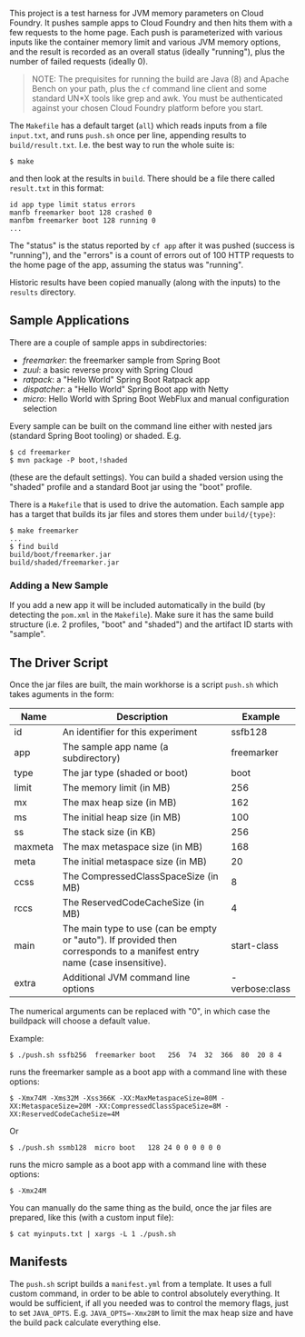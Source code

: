 This project is a test harness for JVM memory parameters on Cloud
Foundry. It pushes sample apps to Cloud Foundry and then hits them
with a few requests to the home page. Each push is parameterized with
various inputs like the container memory limit and various JVM memory
options, and the result is recorded as an overall status (ideally
"running"), plus the number of failed requests (ideally 0).

> NOTE: The prequisites for running the build are Java (8) and Apache
> Bench on your path, plus the `cf` command line client and some
> standard UN*X tools like grep and awk. You must be authenticated
> against your chosen Cloud Foundry platform before you start.

The `Makefile` has a default target (`all`) which reads inputs from a
file `input.txt`, and runs `push.sh` once per line, appending results
to `build/result.txt`. I.e. the best way to run the whole suite is:

```
$ make
```

and then look at the results in `build`. There should be a file there
called `result.txt` in this format:

```
id app type limit status errors
manfb freemarker boot 128 crashed 0
manfbm freemarker boot 128 running 0
...
```

The "status" is the status reported by `cf app` after it was pushed
(success is "running"), and the "errors" is a count of errors out of
100 HTTP requests to the home page of the app, assuming the status was
"running".

Historic results have been copied manually (along with the inputs) to
the `results` directory.

## Sample Applications

There are a couple of sample apps in subdirectories:

* *freemarker*: the freemarker sample from Spring Boot
* *zuul*: a basic reverse proxy with Spring Cloud
* *ratpack*: a "Hello World" Spring Boot Ratpack app
* *dispatcher*: a "Hello World" Spring Boot app with Netty
* *micro*: Hello World with Spring Boot WebFlux and manual configuration selection

Every sample can be built on the command line either with nested jars
(standard Spring Boot tooling) or shaded. E.g.

```
$ cd freemarker
$ mvn package -P boot,!shaded
```

(these are the default settings). You can build a shaded version using
the "shaded" profile and a standard Boot jar using the "boot" profile.

There is a `Makefile` that is used to drive the automation. Each
sample app has a target that builds its jar files and stores them
under `build/{type}`:

```
$ make freemarker
...
$ find build
build/boot/freemarker.jar
build/shaded/freemarker.jar
```

### Adding a New Sample

If you add a new app it will be included automatically in the build
(by detecting the `pom.xml` in the `Makefile`). Make sure it has the
same build structure (i.e. 2 profiles, "boot" and "shaded") and the
artifact ID starts with "sample".

## The Driver Script

Once the jar files are built, the main workhorse is a script `push.sh`
which takes aguments in the form:

|Name   | Description | Example |
|-------|-------------|---------|
|id     |An identifier for this experiment       |ssfb128|
|app    |The sample app name (a subdirectory)    |freemarker |
|type   |The jar type (shaded or boot)           |boot   |
|limit  |The memory limit (in MB)                |256    |
|mx     |The max heap size (in MB)               |162    |
|ms     |The initial heap size (in MB)           |100    |
|ss     |The stack size (in KB)                  |256    |
|maxmeta|The max metaspace size (in MB)          |168    |
|meta   |The initial metaspace size (in MB)      |20     |
|ccss   |The CompressedClassSpaceSize (in MB)    |8      |
|rccs   |The ReservedCodeCacheSize (in MB)       |4      |
|main   |The main type to use (can be empty or "auto"). If provided then corresponds to a manifest entry name (case insensitive). |start-class |
|extra  |Additional JVM command line options     |-verbose:class |

The numerical arguments can be replaced with "0", in which case the buildpack will choose
a default value.

Example:

```
$ ./push.sh ssfb256  freemarker boot   256  74  32  366  80  20 8 4
```

runs the freemarker sample as a boot app with a command line with these options:

```
$ -Xmx74M -Xms32M -Xss366K -XX:MaxMetaspaceSize=80M -XX:MetaspaceSize=20M -XX:CompressedClassSpaceSize=8M -XX:ReservedCodeCacheSize=4M
```

Or

```
$ ./push.sh ssmb128  micro boot   128 24 0 0 0 0 0 0
```

runs the micro sample as a boot app with a command line with these options:

```
$ -Xmx24M
```

You can manually do the same thing as the build, once the jar files
are prepared, like this (with a custom input file):

```
$ cat myinputs.txt | xargs -L 1 ./push.sh
```

## Manifests

The `push.sh` script builds a `manifest.yml` from a template. It uses
a full custom command, in order to be able to control absolutely
everything. It would be sufficient, if all you needed was to control
the memory flags, just to set `JAVA_OPTS`. E.g. `JAVA_OPTS=-Xmx28M` to
limit the max heap size and have the build pack calculate everything
else.
